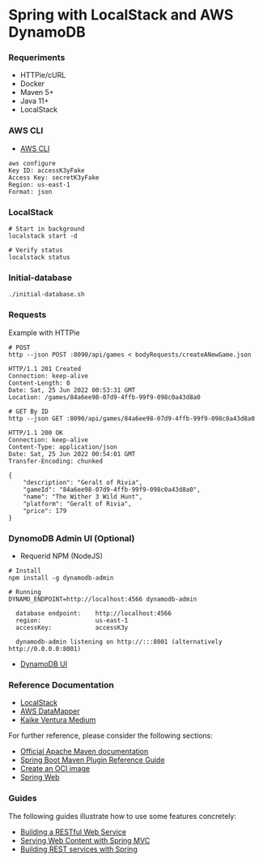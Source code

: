 # Spring with LocalStack and AWS DynamoDB

### Requeriments
 - HTTPie/cURL
 - Docker
 - Maven 5+
 - Java 11+
 - LocalStack

### AWS CLI

* [AWS CLI](https://aws.amazon.com/pt/cli/)

```shell
aws configure
Key ID: accessK3yFake
Access Key: secretK3yFake
Region: us-east-1
Format: json
```

### LocalStack

```shell
# Start in background
localstack start -d

# Verify status
localstack status
```

### Initial-database

```shell
./initial-database.sh
```

### Requests

Example with HTTPie

```shell
# POST
http --json POST :8090/api/games < bodyRequests/createANewGame.json

HTTP/1.1 201 Created
Connection: keep-alive
Content-Length: 0
Date: Sat, 25 Jun 2022 00:53:31 GMT
Location: /games/84a6ee98-07d9-4ffb-99f9-098c0a43d8a0 
```
```shell
# GET By ID
http --json GET :8090/api/games/84a6ee98-07d9-4ffb-99f9-098c0a43d8a0

HTTP/1.1 200 OK
Connection: keep-alive
Content-Type: application/json
Date: Sat, 25 Jun 2022 00:54:01 GMT
Transfer-Encoding: chunked

{
    "description": "Geralt of Rivia",
    "gameId": "84a6ee98-07d9-4ffb-99f9-098c0a43d8a0",
    "name": "The Wither 3 Wild Hunt",
    "platform": "Geralt of Rivia",
    "price": 179
}
```

### DynomoDB Admin UI (Optional)

- Requerid NPM (NodeJS)

```shell
# Install
npm install -g dynamodb-admin

# Running
DYNAMO_ENDPOINT=http://localhost:4566 dynamodb-admin

  database endpoint:    http://localhost:4566
  region:               us-east-1
  accessKey:            accessK3y

  dynamodb-admin listening on http://:::8001 (alternatively http://0.0.0.0:8001)
```

 - [DynamoDB UI](http://localhost:8001)

### Reference Documentation

* [LocalStack](https://docs.localstack.cloud/get-started/#installation)
* [AWS DataMapper](https://docs.aws.amazon.com/pt_br/amazondynamodb/latest/developerguide/DynamoDBMapper.DataTypes.html)
* [Kaike Ventura Medium](https://medium.com/@kaikeventura/api-rest-com-spring-boot-e-aws-dynamodb-5e79ecb80b62)

For further reference, please consider the following sections:

* [Official Apache Maven documentation](https://maven.apache.org/guides/index.html)
* [Spring Boot Maven Plugin Reference Guide](https://docs.spring.io/spring-boot/docs/2.7.1/maven-plugin/reference/html/)
* [Create an OCI image](https://docs.spring.io/spring-boot/docs/2.7.1/maven-plugin/reference/html/#build-image)
* [Spring Web](https://docs.spring.io/spring-boot/docs/2.7.1/reference/htmlsingle/#web)

### Guides
The following guides illustrate how to use some features concretely:

* [Building a RESTful Web Service](https://spring.io/guides/gs/rest-service/)
* [Serving Web Content with Spring MVC](https://spring.io/guides/gs/serving-web-content/)
* [Building REST services with Spring](https://spring.io/guides/tutorials/rest/)

